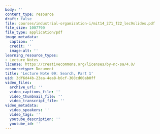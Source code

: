 ```yaml
---
body: ''
content_type: resource
draft: false
file: courses/industrial-organization-i/mit14_271_f22_lec9slides.pdf
file_size: 1007790
file_type: application/pdf
image_metadata:
  caption: ''
  credit: ''
  image-alt: ''
learning_resource_types:
- Lecture Notes
license: https://creativecommons.org/licenses/by-nc-sa/4.0/
resourcetype: Document
title: 'Lecture Note 09: Search, Part 1'
uid: 3df6d44b-23aa-4ea8-b6cf-308cd00ab0ff
video_files:
  archive_url: ''
  video_captions_file: ''
  video_thumbnail_file: ''
  video_transcript_file: ''
video_metadata:
  video_speakers: ''
  video_tags: ''
  youtube_description: ''
  youtube_id: ''
---
```

